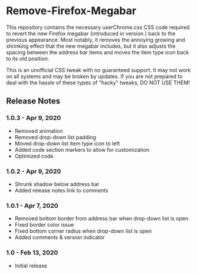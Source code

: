 # Remove-Firefox-Megabar
This repository contains the necessary userChrome.css CSS code required to revert the new Firefox megabar (introduced in version ) back to the previous appearance. Most notably, it removes the annoying growing and shrinking effect that the new megabar includes, but it also adjusts the spacing between the address bar items and moves the item type icon back to its old position.

This is an unofficial CSS tweak with no guaranteed support. It may not work on all systems and may be broken by updates. If you are not prepared to deal with the hassle of these types of "hacky" tweaks, DO NOT USE THEM!

## Release Notes
### 1.0.3 - Apr 9, 2020
* Removed animation
* Removed drop-down list padding
* Moved drop-down list item type icon to left
* Added code section markers to allow for customization
* Optimized code

### 1.0.2 - Apr 9, 2020
* Shrunk shadow below address bar
* Added release notes link to comments

### 1.0.1 - Apr 7, 2020
* Removed bottom border from address bar when drop-down list is open
* Fixed border color issue
* Fixed bottom corner radius when drop-down list is open
* Added comments & version indicator

### 1.0 - Feb 13, 2020
* Initial release
